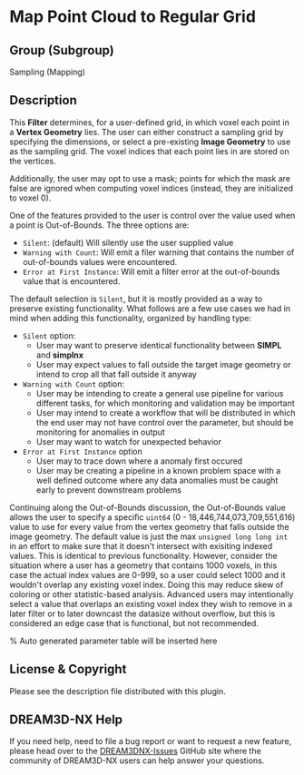 # Map Point Cloud to Regular Grid

## Group (Subgroup)

Sampling (Mapping)

## Description

This **Filter** determines, for a user-defined grid, in which voxel each point in a **Vertex Geometry** lies.  The user can either construct a sampling grid by specifying the dimensions, or select a pre-existing **Image Geometry** to use as the sampling grid.  The voxel indices that each point lies in are stored on the vertices.  

Additionally, the user may opt to use a mask; points for which the mask are false are ignored when computing voxel indices (instead, they are initialized to voxel 0).

One of the features provided to the user is control over the value used when a point is Out-of-Bounds. The three options are:

- `Silent`: (default) Will silently use the user supplied value
- `Warning with Count`: Will emit a filer warning that contains the number of out-of-bounds values were encountered.
- `Error at First Instance`: Will emit a filter error at the out-of-bounds value that is encountered.

The default selection is `Silent`, but it is mostly provided as a way to preserve existing functionality. What follows are a few use cases we had in mind when adding this functionality, organized by handling type:

- `Silent` option:
  - User may want to preserve identical functionality between **SIMPL** and **simplnx**
  - User may expect values to fall outside the target image geometry or intend to crop all that fall outside it anyway
- `Warning with Count` option:
  - User may be intending to create a general use pipeline for various different tasks, for which monitoring and validation may be important
  - User may intend to create a workflow that will be distributed in which the end user may not have control over the parameter, but should be monitoring for anomalies in output
  - User may want to watch for unexpected behavior
- `Error at First Instance` option
  - User may to trace down where a anomaly first occured
  - User may be creating a pipeline in a known problem space with a well defined outcome where any data anomalies must be caught early to prevent downstream problems

Continuing along the Out-of-Bounds discussion, the Out-of-Bounds value allows the user to specify a specific `uint64` (0 - 18,446,744,073,709,551,616) value to use for every value from the vertex geometry that falls outside the image geometry. The default value is just the max `unsigned long long int` in an effort to make sure that it doesn't intersect with exisiting indexed values. This is identical to previous functionality. However, consider the situation where a user has a geometry that contains 1000 voxels, in this case the actual index values are 0-999, so a user could select 1000 and it wouldn't overlap any existing voxel index. Doing this may reduce skew of coloring or other statistic-based analysis. Advanced users may intentionally select a value that overlaps an existing voxel index they wish to remove in a later filter or to later downcast the datasize without overflow, but this is considered an edge case that is functional, but not recommended.

% Auto generated parameter table will be inserted here

## License & Copyright

Please see the description file distributed with this plugin.

## DREAM3D-NX Help

If you need help, need to file a bug report or want to request a new feature, please head over to the [DREAM3DNX-Issues](https://github.com/BlueQuartzSoftware/DREAM3DNX-Issues/discussions) GitHub site where the community of DREAM3D-NX users can help answer your questions.
